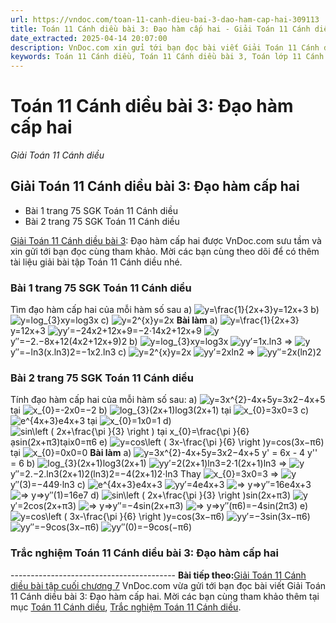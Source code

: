 ```yaml
---
url: https://vndoc.com/toan-11-canh-dieu-bai-3-dao-ham-cap-hai-309113
title: Toán 11 Cánh diều bài 3: Đạo hàm cấp hai - Giải Toán 11 Cánh diều - VnDoc.com
date_extracted: 2025-04-14 20:07:00
description: VnDoc.com xin gửi tới bạn đọc bài viết Giải Toán 11 Cánh diều bài 3: Đạo hàm cấp hai. Mời các bạn cùng theo dõi để có thêm tài liệu giải SGK Toán 11 Cánh diều nhé.
keywords: Toán 11 Cánh diều, Toán 11 Cánh diều bài 3, Toán lớp 11 Cánh diều, bài tập toán 11 Cánh diều, giải sgk toán 11 Cánh diều, giải toán 11 Cánh diều, toán 11 CD, toán 11, giải toán 11 Cánh diều bài 3, Giải Toán 11 Cánh diều bài 3 Đạo hàm cấp hai, Đạo hàm cấp hai
---
```


# Toán 11 Cánh diều bài 3: Đạo hàm cấp hai
_Giải Toán 11 Cánh diều_
## Giải Toán 11 Cánh diều bài 3: Đạo hàm cấp hai
  * Bài 1 trang 75 SGK Toán 11 Cánh diều
  * Bài 2 trang 75 SGK Toán 11 Cánh diều

[Giải Toán 11 Cánh diều bài 3](<https://vndoc.com/toan-11-canh-dieu-bai-3-dao-ham-cap-hai-309113>): Đạo hàm cấp hai được VnDoc.com sưu tầm và xin gửi tới bạn đọc cùng tham khảo. Mời các bạn cùng theo dõi để có thêm tài liệu giải bài tập Toán 11 Cánh diều nhé.
### Bài 1 trang 75 SGK Toán 11 Cánh diều
Tìm đạo hàm cấp hai của mỗi hàm số sau
a\) ![y=\\frac{1}{2x+3}](https://i.vdoc.vn/data/image/blank.png)y=12x+3
b\) ![y=log_{3}x](https://i.vdoc.vn/data/image/blank.png)y=log3x
c\) ![y=2^{x}](https://i.vdoc.vn/data/image/blank.png)y=2x
**Bài làm**
a\) ![y=\\frac{1}{2x+3}](https://i.vdoc.vn/data/image/blank.png)y=12x+3
![y](https://i.vdoc.vn/data/image/blank.png)y′=−24x2+12x+9=−2⋅14x2+12x+9
![y](https://i.vdoc.vn/data/image/blank.png)y″=−2.−8x+12\(4x2+12x+9\)2
b\) ![y=log_{3}x](https://i.vdoc.vn/data/image/blank.png)y=log3x
![y](https://i.vdoc.vn/data/image/blank.png)y′=1x.ln3
=> ![y](https://i.vdoc.vn/data/image/blank.png)y″=−ln3\(x.ln3\)2=−1x2.ln3
c\) ![y=2^{x}](https://i.vdoc.vn/data/image/blank.png)y=2x
![y](https://i.vdoc.vn/data/image/blank.png)y′=2xln2
=> ![y](https://i.vdoc.vn/data/image/blank.png)y″=2x\(ln2\)2
### Bài 2 trang 75 SGK Toán 11 Cánh diều
Tính đạo hàm cấp hai của mỗi hàm số sau:
a\) ![y=3x^{2}-4x+5](https://i.vdoc.vn/data/image/blank.png)y=3x2−4x+5 tại ![x_{0}=-2](https://i.vdoc.vn/data/image/blank.png)x0=−2
b\) ![log_{3}\(2x+1\)](https://i.vdoc.vn/data/image/blank.png)log3\(2x+1\) tại ![x_{0}=3](https://i.vdoc.vn/data/image/blank.png)x0=3
c\) ![e^{4x+3}](https://i.vdoc.vn/data/image/blank.png)e4x+3 tại ![x_{0}=1](https://i.vdoc.vn/data/image/blank.png)x0=1
d\) ![sin\\left \( 2x+\\frac{\\pi }{3} \\right \) tại x_{0}=\\frac{\\pi }{6}](https://i.vdoc.vn/data/image/blank.png)ạsin\(2x+π3\)tạix0=π6
e\) ![y=cos\\left \( 3x-\\frac{\\pi }{6} \\right \)](https://i.vdoc.vn/data/image/blank.png)y=cos\(3x−π6\) tại ![x_{0}=0](https://i.vdoc.vn/data/image/blank.png)x0=0
**Bài làm**
a\) ![y=3x^{2}-4x+5](https://i.vdoc.vn/data/image/blank.png)y=3x2−4x+5
y' = 6x - 4
y'' = 6
b\) ![log_{3}\(2x+1\)](https://i.vdoc.vn/data/image/blank.png)log3\(2x+1\)
![y](https://i.vdoc.vn/data/image/blank.png)y′=2\(2x+1\)ln3=2⋅1\(2x+1\)ln3
=> ![y](https://i.vdoc.vn/data/image/blank.png)y″=2.−2.ln3\(2x+1\)2\(ln3\)2=−4\(2x+1\)2⋅ln3
Thay ![x_{0}=3](https://i.vdoc.vn/data/image/blank.png)x0=3
=> ![y](https://i.vdoc.vn/data/image/blank.png)y″\(3\)=−449⋅ln3
c\) ![e^{4x+3}](https://i.vdoc.vn/data/image/blank.png)e4x+3
![y](https://i.vdoc.vn/data/image/blank.png)y′=4e4x+3
![=> y](https://i.vdoc.vn/data/image/blank.png)=>y″=16e4x+3
![=> y](https://i.vdoc.vn/data/image/blank.png)=>y″\(1\)=16e7
d\) ![sin\\left \( 2x+\\frac{\\pi }{3} \\right \)](https://i.vdoc.vn/data/image/blank.png)sin\(2x+π3\)
![y](https://i.vdoc.vn/data/image/blank.png)y′=2cos\(2x+π3\)
![=> y](https://i.vdoc.vn/data/image/blank.png)=>y″=−4sin\(2x+π3\)
![=> y](https://i.vdoc.vn/data/image/blank.png)=>y″\(π6\)=−4sin\(2π3\)
e\) ![y=cos\\left \( 3x-\\frac{\\pi }{6} \\right \)](https://i.vdoc.vn/data/image/blank.png)y=cos\(3x−π6\)
![y](https://i.vdoc.vn/data/image/blank.png)y′=−3sin\(3x−π6\)
![y](https://i.vdoc.vn/data/image/blank.png)y″=−9cos\(3x−π6\)
![y](https://i.vdoc.vn/data/image/blank.png)y″\(0\)=−9cos\(−π6\)
### Trắc nghiệm Toán 11 Cánh diều bài 3: Đạo hàm cấp hai
\-----------------------------------------
**Bài tiếp theo:**[Giải Toán 11 Cánh diều bài tập cuối chương 7](<https://vndoc.com/toan-11-canh-dieu-bai-tap-cuoi-chuong-7-309115>)
VnDoc.com vừa gửi tới bạn đọc bài viết Giải Toán 11 Cánh diều bài 3: Đạo hàm cấp hai. Mời các bạn cùng tham khảo thêm tại mục [Toán 11 Cánh diều](<https://vndoc.com/toan-11-canh-dieu>), [Trắc nghiệm Toán 11 Cánh diều](<https://vndoc.com/trac-nghiem-toan-11-canh-dieu>).
